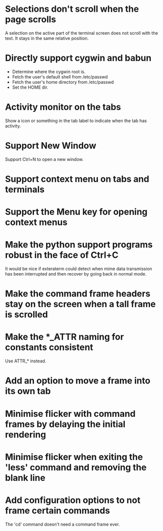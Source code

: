 Selections don't scroll when the page scrolls
=============================================
A selection on the active part of the terminal screen does not scroll with the text. It stays in the same relative position.


Directly support cygwin and babun
=================================

* Determine where the cygwin root is.
* Fetch the user's default shell from /etc/passwd
* Fetch the user's home directory from /etc/passwd
* Set the HOME dir.


Activity monitor on the tabs
============================
Show a icon or something in the tab label to indicate when the tab has activity.


Support New Window
==================
Support Ctrl+N to open a new window.


Support context menu on tabs and terminals
==========================================



Support the Menu key for opening context menus
==============================================


Make the python support programs robust in the face of Ctrl+C
=============================================================
It would be nice if exteraterm could detect when mime data transmission has been interrupted and then recover by going back in normal mode.


Make the command frame headers stay on the screen when a tall frame is scrolled
===============================================================================


Make the *_ATTR naming for constants consistent
===============================================
Use ATTR_* instead.


Add an option to move a frame into its own tab
==============================================


Minimise flicker with command frames by delaying the initial rendering
======================================================================


Minimise flicker when exiting the 'less' command and removing the blank line
============================================================================


Add configuration options to not frame certain commands
=======================================================
The 'cd' command doesn't need a command frame ever.

